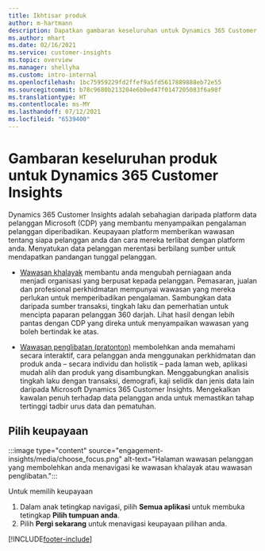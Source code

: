 ```yaml
---
title: Ikhtisar produk
author: m-hartmann
description: Dapatkan gambaran keseluruhan untuk Dynamics 365 Customer Insights dan keupayaannya.
ms.author: mhart
ms.date: 02/16/2021
ms.service: customer-insights
ms.topic: overview
ms.manager: shellyha
ms.custom: intro-internal
ms.openlocfilehash: 1bc75959229fd2ffef9a5fd5617889888eb72e55
ms.sourcegitcommit: b78c9680b213204e6b0ed47f0147205083f6a98f
ms.translationtype: HT
ms.contentlocale: ms-MY
ms.lasthandoff: 07/12/2021
ms.locfileid: "6539400"
---
```

# <a name="product-overview-for-dynamics-365-customer-insights"></a>Gambaran keseluruhan produk untuk Dynamics 365 Customer Insights

Dynamics 365 Customer Insights adalah sebahagian daripada platform data pelanggan Microsoft (CDP) yang membantu menyampaikan pengalaman pelanggan diperibadikan. Keupayaan platform memberikan wawasan tentang siapa pelanggan anda dan cara mereka terlibat dengan platform anda. Menyatukan data pelanggan merentasi berbilang sumber untuk mendapatkan pandangan tunggal pelanggan.


- [Wawasan khalayak](audience-insights/overview.md) membantu anda mengubah perniagaan anda menjadi organisasi yang berpusat kepada pelanggan. Pemasaran, jualan dan profesional perkhidmatan mempunyai wawasan yang mereka perlukan untuk memperibadikan pengalaman. Sambungkan data daripada sumber transaksi, tingkah laku dan pemerhatian untuk mencipta paparan pelanggan 360 darjah. Lihat hasil dengan lebih pantas dengan CDP yang direka untuk menyampaikan wawasan yang boleh bertindak ke atas. 

- [Wawasan penglibatan (pratonton)](engagement-insights/index.yml) membolehkan anda memahami secara interaktif, cara pelanggan anda menggunakan perkhidmatan dan produk anda – secara individu dan holistik – pada laman web, aplikasi mudah alih dan produk yang disambungkan. Menggabungkan analisis tingkah laku dengan transaksi, demografi, kaji selidik dan jenis data lain daripada Microsoft Dynamics 365 Customer Insights. Mengekalkan kawalan penuh terhadap data pelanggan anda untuk memastikan tahap tertinggi tadbir urus data dan pematuhan.
 
## <a name="choose-a-capability"></a>Pilih keupayaan

:::image type="content" source="engagement-insights/media/choose_focus.png" alt-text="Halaman wawasan pelanggan yang membolehkan anda menavigasi ke wawasan khalayak atau wawasan penglibatan.":::

Untuk memilih keupayaan

1. Dalam anak tetingkap navigasi, pilih **Semua aplikasi** untuk membuka tetingkap **Pilih tumpuan anda**.
1. Pilih **Pergi sekarang** untuk menavigasi keupayaan pilihan anda.


[!INCLUDE[footer-include](includes/footer-banner.md)]
